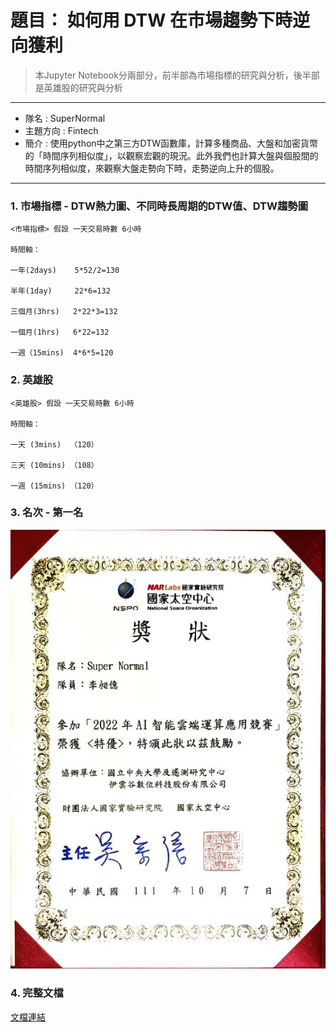 # 題目： 如何用 DTW 在市場趨勢下時逆向獲利

> 本Jupyter Notebook分兩部分，前半部為市場指標的研究與分析，後半部是英雄股的研究與分析

---
- 隊名 : SuperNormal
- 主題方向 : Fintech
- 簡介 : 使用python中之第三方DTW函數庫，計算多種商品、大盤和加密貨幣的「時間序列相似度」，以觀察宏觀的現況。此外我們也計算大盤與個股間的時間序列相似度，來觀察大盤走勢向下時，走勢逆向上升的個股。
---

### 1. 市場指標 - DTW熱力圖、不同時長周期的DTW值、DTW趨勢圖
```
<市場指標> 假設 一天交易時數 6小時

時間軸：

一年(2days)    5*52/2=130 

半年(1day)     22*6=132

三個月(3hrs)   2*22*3=132

一個月(1hrs)   6*22=132

一週（15mins)  4*6*5=120
```
### 2. 英雄股
```
<英雄股> 假設 一天交易時數 6小時

時間軸：

一天 (3mins)  （120） 

三天 (10mins) （108）

一週 (15mins) （120）
```

### 3. 名次 - 第一名
![第一](https://raw.githubusercontent.com/JulianLee310514065/Complete-Project/main/fintech_NSPO/photo1665678525.jpeg)


### 4. 完整文檔
[文檔連結](http://18.178.46.40/info/detail.php?pid=11)


